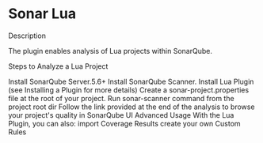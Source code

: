 

Sonar Lua
==========


Description

The plugin enables analysis of Lua projects within SonarQube.

Steps to Analyze a Lua Project

Install SonarQube Server.5.6+
Install SonarQube Scanner.
Install Lua Plugin (see Installing a Plugin for more details)
Create a sonar-project.properties file at the root of your project.
Run sonar-scanner command from the project root dir
Follow the link provided at the end of the analysis to browse your project's quality in SonarQube UI
Advanced Usage
With the Lua Plugin, you can also:
import Coverage Results
create your own Custom Rules
